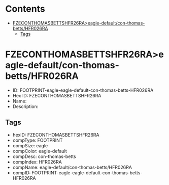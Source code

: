 



Contents
========

* [FZECONTHOMASBETTSHFR26RA>eagle-default/con-thomas-betts/HFR026RA](#fzeconthomasbettshfr26raeagle-defaultcon-thomas-bettshfr026ra)
	* [Tags](#tags)

# FZECONTHOMASBETTSHFR26RA>eagle-default/con-thomas-betts/HFR026RA

- ID: FOOTPRINT-eagle-eagle-default-con-thomas-betts-HFR026RA
- Hex ID: FZECONTHOMASBETTSHFR26RA
- Name: 
- Description: 

## Tags

- hexID: FZECONTHOMASBETTSHFR26RA
- oompType: FOOTPRINT
- oompSize: eagle
- oompColor: eagle-default
- oompDesc: con-thomas-betts
- oompIndex: HFR026RA
- oompName: eagle-default/con-thomas-betts/HFR026RA
- oompID: FOOTPRINT-eagle-eagle-default-con-thomas-betts-HFR026RA
